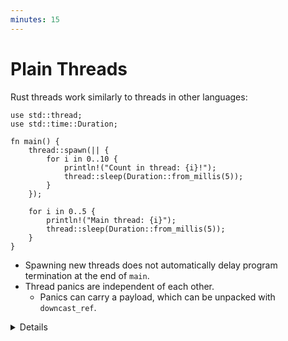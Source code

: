 ```yaml
---
minutes: 15
---
```


# Plain Threads

Rust threads work similarly to threads in other languages:

```rust,editable
use std::thread;
use std::time::Duration;

fn main() {
    thread::spawn(|| {
        for i in 0..10 {
            println!("Count in thread: {i}!");
            thread::sleep(Duration::from_millis(5));
        }
    });

    for i in 0..5 {
        println!("Main thread: {i}");
        thread::sleep(Duration::from_millis(5));
    }
}
```

- Spawning new threads does not automatically delay program termination at the
  end of `main`.
- Thread panics are independent of each other.
  - Panics can carry a payload, which can be unpacked with `downcast_ref`.

<details>

- Rust thread APIs look not too different from e.g. C++ ones.

- Run the example.
  - 5ms timing is loose enough that main and spawned threads stay mostly in
    lockstep.
  - Notice that the program ends before the spawned thread reaches 10!
  - This is because main ends the program and spawned threads do not make it
    persist.
    - Compare to pthreads/C++ std::thread/boost::thread if desired.

- How do we wait around for the spawned thread to complete?
- [`thread::spawn`] returns a `JoinHandle`. Look at the docs.
  - `JoinHandle` has a [`.join()`] method that blocks.

- Use `let handle = thread::spawn(...)` and later `handle.join()` to wait for
  the thread to finish and have the program count all the way to 10.

- Now what if we want to return a value?
- Look at docs again:
  - [`thread::spawn`]'s closure returns `T`
  - `JoinHandle` [`.join()`] returns `thread::Result<T>`

- Use the `Result` return value from `handle.join()` to get access to the
  returned value.

- Ok, what about the other case?
  - Trigger a panic in the thread. Note that this doesn't panic `main`.
  - Access the panic payload. This is a good time to talk about [`Any`].

- Now we can return values from threads! What about taking inputs?
  - Capture something by reference in the thread closure.
  - An error message indicates we must move it.
  - Move it in, see we can compute and then return a derived value.

- If we want to borrow?
  - Main kills child threads when it returns, but another function would just
    return and leave them running.
  - That would be stack use-after-return, which violates memory safety!
  - How do we avoid this? see next slide.

[`Any`]: https://doc.rust-lang.org/std/any/index.html
[`thread::spawn`]: https://doc.rust-lang.org/std/thread/fn.spawn.html
[`.join()`]: https://doc.rust-lang.org/std/thread/struct.JoinHandle.html#method.join

</details>

